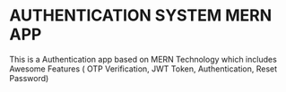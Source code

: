 # AUTHENTICATION SYSTEM MERN APP
This is a Authentication app based on MERN Technology which includes Awesome Features ( OTP Verification, JWT Token, Authentication, Reset Password)

